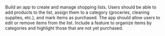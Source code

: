 Build an app to create and manage shopping lists. Users should be able to add products to the list, assign them to a category (groceries, cleaning supplies, etc.), and mark items as purchased. The app should allow users to edit or remove items from the list. Include a feature to organize items by categories and highlight those that are not yet purchased.
